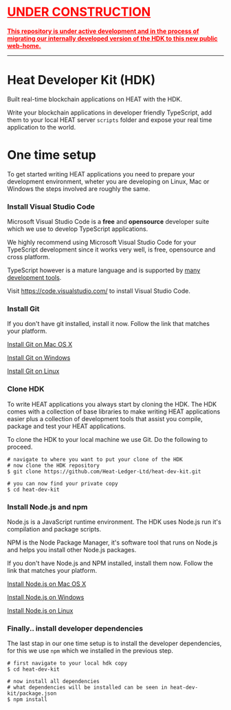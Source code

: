 <h1 style="color:red"><b><u>UNDER CONSTRUCTION</u></b></h1>
<span style="color:red"><b><u>This repository is under active development and in the process of migrating our internally developed version of the HDK to this new public web-home.</u></b></span>

<hr>

# Heat Developer Kit (HDK)

Built real-time blockchain applications on HEAT with the HDK.

Write your blockchain applications in developer friendly TypeScript, add them to your local HEAT server `scripts` folder and expose your real time application to the world.

# One time setup

To get started writing HEAT applications you need to prepare your development environment, wheter you are developing on Linux, Mac or Windows the steps involved are roughly the same.

### Install Visual Studio Code

Microsoft Visual Studio Code is a __**free**__ and __**opensource**__ developer suite which we use to develop TypeScript applications.

We highly recommend using Microsoft Visual Studio Code for your TypeScript development since it works very well, is free, opensource and cross platform.

TypeScript however is a mature language and is supported by [many development tools](https://www.slant.co/topics/5815/~ides-for-typescript-development).

Visit https://code.visualstudio.com/ to install Visual Studio Code. 

### Install Git

If you don't have git installed, install it now. Follow the link that matches your platform.

[Install Git on Mac OS X](https://www.atlassian.com/git/tutorials/install-git#mac-os-x)

[Install Git on Windows](https://www.atlassian.com/git/tutorials/install-git#windows)

[Install Git on Linux](https://www.atlassian.com/git/tutorials/install-git#linux)

### Clone HDK

To write HEAT applications you always start by cloning the HDK. The HDK comes with a collection of base libraries to make writing HEAT applications easier plus a collection of development tools that assist you compile, package and test your HEAT applications.

To clone the HDK to your local machine we use Git. Do the following to proceed.

```
# navigate to where you want to put your clone of the HDK
# now clone the HDK repository
$ git clone https://github.com/Heat-Ledger-Ltd/heat-dev-kit.git

# you can now find your private copy
$ cd heat-dev-kit
```
### Install Node.js and npm

Node.js is a JavaScript runtime environment. The HDK uses Node.js run it's compilation and package scripts.

NPM is the Node Package Manager, it's software tool that runs on Node.js and helps you install other Node.js packages.

If you don't have Node.js and NPM installed, install them now. Follow the link that matches your platform.

[Install Node.js on Mac OS X](http://blog.teamtreehouse.com/install-node-js-npm-mac)

[Install Node.js on Windows](http://blog.teamtreehouse.com/install-node-js-npm-windows)

[Install Node.js on Linux](https://nodejs.org/en/download/package-manager/)

### Finally.. install developer dependencies

The last stap in our one time setup is to install the developer dependencies, for this we use `npm` which we installed in the previous step.

```
# first navigate to your local hdk copy
$ cd heat-dev-kit

# now install all dependencies
# what dependencies will be installed can be seen in heat-dev-kit/package.json
$ npm install
```